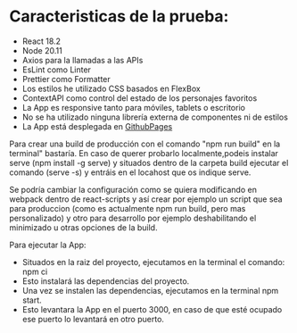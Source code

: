 # Caracteristicas de la prueba:

- React 18.2
- Node 20.11
- Axios para la llamadas a las APIs
- EsLint como Linter
- Prettier como Formatter
- Los estilos he utilizado CSS basados en FlexBox
- ContextAPI como control del estado de los personajes favoritos
- La App es responsive tanto para móviles, tablets o escritorio
- No se ha utilizado ninguna librería externa de componentes ni de estilos
- La App está desplegada en [GithubPages](https://gianmarcosegura.github.io/inditex/)

Para crear una build de producción con el comando "npm run build" en la terminal" bastaría.
En caso de querer probarlo localmente,podeis instalar serve (npm install -g serve) y situados dentro de la carpeta build ejecutar el comando (serve -s) y entráis en el locahost que os indique serve.

Se podría cambiar la configuración como se quiera modificando en webpack dentro de react-scripts y así crear por ejemplo un script que sea para produccion (como es actualmente npm run build, pero mas personalizado) y otro para desarrollo por ejemplo deshabilitando el minimizado u otras opciones de la build.

Para ejecutar la App:
- Situados en la raiz del proyecto, ejecutamos en la terminal el comando: npm ci
- Esto instalará las dependencias del proyecto.
- Una vez se instalen las dependencias, ejecutamos en la terminal npm start.
- Esto levantara la App en el puerto 3000, en caso de que esté ocupado ese puerto lo levantará en otro puerto.
